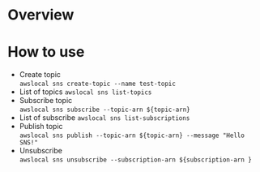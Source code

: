 # Overview 

# How to use 
- Create topic  
`awslocal sns create-topic --name test-topic `
- List of topics
`awslocal sns list-topics`
- Subscribe topic  
`awslocal sns subscribe --topic-arn ${topic-arn} `
- List of subscribe
`awslocal sns list-subscriptions`
- Publish topic  
`awslocal sns publish --topic-arn ${topic-arn} --message "Hello SNS!"`
- Unsubscribe  
`awslocal sns unsubscribe --subscription-arn ${subscription-arn } `